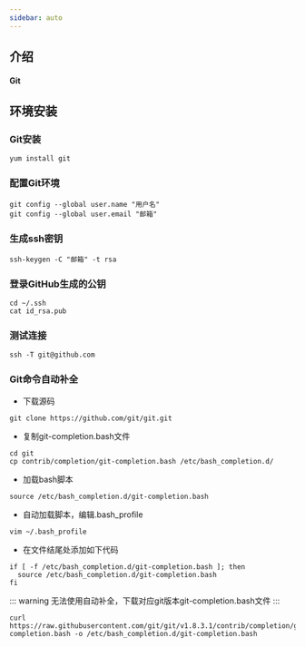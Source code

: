 ```yaml
---
sidebar: auto
---
```


## 介绍
#### Git


## 环境安装
### Git安装
```shell
yum install git
```

### 配置Git环境
```
git config --global user.name "用户名"
git config --global user.email "邮箱"
```

### 生成ssh密钥
```
ssh-keygen -C "邮箱" -t rsa
```

### 登录GitHub生成的公钥
```
cd ~/.ssh
cat id_rsa.pub
```

### 测试连接
```
ssh -T git@github.com
```

### Git命令自动补全
- 下载源码
```shell
git clone https://github.com/git/git.git
```
- 复制git-completion.bash文件
```shell
cd git
cp contrib/completion/git-completion.bash /etc/bash_completion.d/
```
- 加载bash脚本
```shell
source /etc/bash_completion.d/git-completion.bash 
```
- 自动加载脚本，编辑.bash_profile
```shell
vim ~/.bash_profile
```
- 在文件结尾处添加如下代码
```shell
if [ -f /etc/bash_completion.d/git-completion.bash ]; then
  source /etc/bash_completion.d/git-completion.bash 
fi
```

::: warning
无法使用自动补全，下载对应git版本git-completion.bash文件
:::
```shell
curl https://raw.githubusercontent.com/git/git/v1.8.3.1/contrib/completion/git-completion.bash -o /etc/bash_completion.d/git-completion.bash
```
